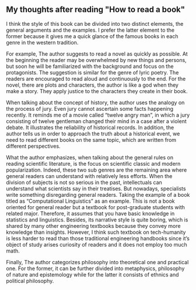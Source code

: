 ## My thoughts after reading "How to read a book"

I think the style of this book can be divided into two distinct elements, the general arguments and the examples.
I prefer the latter element to the former because it gives me a quick glance of the famous books in each genre in the western tradition.

For example, The author suggests to read a novel as quickly as possible.
At the beginning the reader may be overwhelmed by new things and persons,
but soon he will be familiarized with the background and focus on the protagonists.
The suggestion is similar for the genre of lyric poetry. The readers are encouraged
to read aloud and continuously to the end.
For the novel, there are plots and characters, the author is like a god when they make a story.
They apply justice to the characters they create in their book.

When talking about the concept of history, the author uses the analogy on the process of jury.
Even jury cannot ascertain some facts happening recently.
It reminds me of a movie called “twelve angry man”, in which a jury consisting of twelve gentleman changed their mind in a case after a violent debate.
It illustrates the reliability of historical records. In addition,
the author tells us in order to approach the truth about a historical event, we need to read different books on the same topic, which are written from different perspectives.

What the author emphasizes, when talking about the general rules on reading scientific literature, is the focus on scientific classic and modern popularization.
Indeed, these two sub genres are the remaining area where general readers can understand with relatively less efforts.
When the division of subjects is not so serious in the past, intellectuals can understand what scientists say in their treatises.
But nowadays, specialists write something disregarding general readers.
Taking the example of a book titled as “Computational Linguistics” as an example.
This is not a book oriented for general reader but a textbook for post-graduate students with related major.
Therefore, it assumes that you have basic knowledge in statistics and linguistics.
Besides,  its narrative style is quite boring, which is shared by many other engineering textbooks because they convey more knowledge than insights.
However, I think such textbook on tech-humanity is less harder to read than those traditional engineering handbooks since it’s object of study arises curiosity of readers and it does not employ too much math.

Finally, The author categorizes philosophy into theoretical one and practical one.
For the former, it can be further divided into metaphysics, philosophy of nature and epistemology while for the latter it consists of ethnics and political philosophy.


